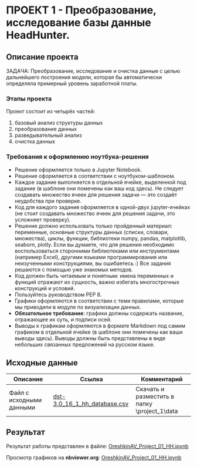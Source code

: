 # ПРОЕКТ 1 - Преобразование, исследование базы данные HeadHunter.
## Описание проекта

ЗАДАЧА: Преобразование, исследование и очистка данные с целью дальнейшего построения модели, которая бы автоматически определяла примерный уровень заработной платы.

### Этапы проекта
Проект состоит из четырёх частей:
1. базовый анализ структуры данных
2. преобразование данных
3. разведывательный анализ
4. очистка данных

### Требования к оформлению ноутбука-решения
* Решение оформляется только в Jupyter Notebook.
* Решение оформляется в соответствии с ноутбуком-шаблоном.
* Каждое задание выполняется в отдельной ячейке, выделенной под задание (в шаблоне они помечены как ваш код здесь). Не следует создавать множество ячеек для решения задачи — это создаёт неудобства при проверке.
* Код для каждого задания оформляется в одной-двух jupyter-ячейках (не стоит создавать множество ячеек для решения задачи, это усложняет проверку).
* Решение должно использовать только пройденный материал: переменные, основные структуры данных (списки, словари, множества), циклы, функции, библиотеки numpy, pandas, matplotlib, seaborn, plotly. Если вы думаете, что для решения необходимо воспользоваться сторонними библиотеками или инструментами (например Excel), другими языками программирования или неизученными конструкциями, вы ошибаетесь :) Все задания решаются с помощью уже знакомых методов.
* Код должен быть читаемым и понятным: имена переменных и функций отражают их сущность, важно избегать многострочных конструкций и условий.
* Пользуйтесь руководством PEP 8.
* Графики оформляются в соответствии с теми правилами, которые мы приводили в модуле по визуализации данных.
* **Обязательное требование**: графики должны содержать название, отражающее их суть, и подписи осей.
* Выводы к графикам оформляются в формате Markdown под самим графиком в отдельной ячейке (в шаблоне они помечены как ваши выводы здесь). Выводы должны быть представлены в виде небольших связанных предложений на русском языке.

## Исходные данные
| Описание | Ссылка | Комментарий                                  |
| -------- | -------- |----------------------------------------------|
| Файл с исходными данными    | [dst-3.0_16_1_hh_database.csv](https://drive.google.com/file/d/1tDwmj5A87X7tmfLJ_dDZ7DZhalaz-Zxw/view?usp=drive_link)     | Скачать и разместить в папку \project_1\data |

## Результат
Результат работы представлен в файле: [OreshkinAV_Project_01_HH.ipynb](https://github.com/oresh247/SF_DSPR167_HOMEWORK/blob/main/PROJECT_01/OreshkinAV_Project_01_HH.ipynb)

Просмотр графиков на **nbviewer.org**: [OreshkinAV_Project_01_HH.ipynb](https://nbviewer.org/github/oresh247/SF_DSPR167_HOMEWORK/blob/main/PROJECT_01/OreshkinAV_Project_01_HH.ipynb)